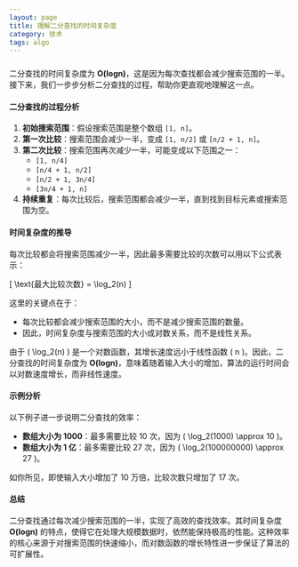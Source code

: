 ```yaml
---
layout: page
title: 理解二分查找的时间复杂度
category: 技术
tags: algo
---
```


### 

二分查找的时间复杂度为 **O(logn)**，这是因为每次查找都会减少搜索范围的一半。接下来，我们一步步分析二分查找的过程，帮助你更直观地理解这一点。

#### 二分查找的过程分析

1. **初始搜索范围**：假设搜索范围是整个数组 `[1, n]`。
2. **第一次比较**：搜索范围会减少一半，变成 `[1, n/2]` 或 `[n/2 + 1, n]`。
3. **第二次比较**：搜索范围再次减少一半，可能变成以下范围之一：
   - `[1, n/4]`
   - `[n/4 + 1, n/2]`
   - `[n/2 + 1, 3n/4]`
   - `[3n/4 + 1, n]`
4. **持续重复**：每次比较后，搜索范围都会减少一半，直到找到目标元素或搜索范围为空。

#### 时间复杂度的推导

每次比较都会将搜索范围减少一半，因此最多需要比较的次数可以用以下公式表示：

\[ \text{最大比较次数} = \log_2(n) \]

这里的关键点在于：
- 每次比较都会减少搜索范围的大小，而不是减少搜索范围的数量。
- 因此，时间复杂度与搜索范围的大小成对数关系，而不是线性关系。

由于 \( \log_2(n) \) 是一个对数函数，其增长速度远小于线性函数 \( n \)。因此，二分查找的时间复杂度为 **O(logn)**，意味着随着输入大小的增加，算法的运行时间会以对数速度增长，而非线性速度。

#### 示例分析

以下例子进一步说明二分查找的效率：

- **数组大小为 1000**：最多需要比较 10 次，因为 \( \log_2(1000) \approx 10 \)。
- **数组大小为 1 亿**：最多需要比较 27 次，因为 \( \log_2(100000000) \approx 27 \)。

如你所见，即使输入大小增加了 10 万倍，比较次数只增加了 17 次。

#### 总结

二分查找通过每次减少搜索范围的一半，实现了高效的查找效率。其时间复杂度 **O(logn)** 的特点，使得它在处理大规模数据时，依然能保持极高的性能。这种效率的核心来源于对搜索范围的快速缩小，而对数函数的增长特性进一步保证了算法的可扩展性。

